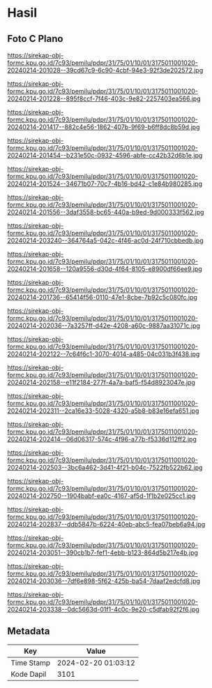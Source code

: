 # Hasil

## Foto C Plano

https://sirekap-obj-formc.kpu.go.id/7c93/pemilu/pdpr/31/75/01/10/01/3175011001020-20240214-201028--39cd67c9-6c90-4cbf-94e3-92f3de202572.jpg

https://sirekap-obj-formc.kpu.go.id/7c93/pemilu/pdpr/31/75/01/10/01/3175011001020-20240214-201228--895f8ccf-7f46-403c-9e82-2257403ea566.jpg

https://sirekap-obj-formc.kpu.go.id/7c93/pemilu/pdpr/31/75/01/10/01/3175011001020-20240214-201417--882c4e56-1862-407b-9f69-b6ff8dc8b59d.jpg

https://sirekap-obj-formc.kpu.go.id/7c93/pemilu/pdpr/31/75/01/10/01/3175011001020-20240214-201454--b231e50c-0932-4596-abfe-cc42b32d6b1e.jpg

https://sirekap-obj-formc.kpu.go.id/7c93/pemilu/pdpr/31/75/01/10/01/3175011001020-20240214-201524--34671b07-70c7-4b16-bd42-c1e84b980285.jpg

https://sirekap-obj-formc.kpu.go.id/7c93/pemilu/pdpr/31/75/01/10/01/3175011001020-20240214-201556--3daf3558-bc65-440a-b9ed-9d000333f562.jpg

https://sirekap-obj-formc.kpu.go.id/7c93/pemilu/pdpr/31/75/01/10/01/3175011001020-20240214-203240--364764a5-042c-4f46-ac0d-24f710cbbedb.jpg

https://sirekap-obj-formc.kpu.go.id/7c93/pemilu/pdpr/31/75/01/10/01/3175011001020-20240214-201658--120a9556-d30d-4f64-8105-e8900df66ee9.jpg

https://sirekap-obj-formc.kpu.go.id/7c93/pemilu/pdpr/31/75/01/10/01/3175011001020-20240214-201736--65414f56-0110-47e1-8cbe-7b92c5c080fc.jpg

https://sirekap-obj-formc.kpu.go.id/7c93/pemilu/pdpr/31/75/01/10/01/3175011001020-20240214-202036--7a3257ff-d42e-4208-a60c-9887aa31071c.jpg

https://sirekap-obj-formc.kpu.go.id/7c93/pemilu/pdpr/31/75/01/10/01/3175011001020-20240214-202122--7c64f6c1-3070-4014-a485-04c031b3f438.jpg

https://sirekap-obj-formc.kpu.go.id/7c93/pemilu/pdpr/31/75/01/10/01/3175011001020-20240214-202158--e11f2184-277f-4a7a-baf5-f54d8923047e.jpg

https://sirekap-obj-formc.kpu.go.id/7c93/pemilu/pdpr/31/75/01/10/01/3175011001020-20240214-202311--2ca16e33-5028-4320-a5b8-b83e16efa651.jpg

https://sirekap-obj-formc.kpu.go.id/7c93/pemilu/pdpr/31/75/01/10/01/3175011001020-20240214-202414--06d06317-574c-4f96-a77b-f5336d112ff2.jpg

https://sirekap-obj-formc.kpu.go.id/7c93/pemilu/pdpr/31/75/01/10/01/3175011001020-20240214-202503--3bc6a462-3d41-4f21-b04c-7522fb522b62.jpg

https://sirekap-obj-formc.kpu.go.id/7c93/pemilu/pdpr/31/75/01/10/01/3175011001020-20240214-202750--1904babf-ea0c-4167-af5d-1f1b2e025cc1.jpg

https://sirekap-obj-formc.kpu.go.id/7c93/pemilu/pdpr/31/75/01/10/01/3175011001020-20240214-202837--ddb5847b-6224-40eb-abc5-fea07beb6a94.jpg

https://sirekap-obj-formc.kpu.go.id/7c93/pemilu/pdpr/31/75/01/10/01/3175011001020-20240214-203051--390cb1b7-fef1-4ebb-b123-864d5b217e4b.jpg

https://sirekap-obj-formc.kpu.go.id/7c93/pemilu/pdpr/31/75/01/10/01/3175011001020-20240214-203036--7df6e898-5f62-425b-ba54-7daaf2edcfd8.jpg

https://sirekap-obj-formc.kpu.go.id/7c93/pemilu/pdpr/31/75/01/10/01/3175011001020-20240214-203338--0dc5663d-01f1-4c0c-9e20-c5dfab92f2f6.jpg


## Metadata

| Key        | Value               |
| ---------- | ------------------- |
| Time Stamp | 2024-02-20 01:03:12 |
| Kode Dapil | 3101                |



